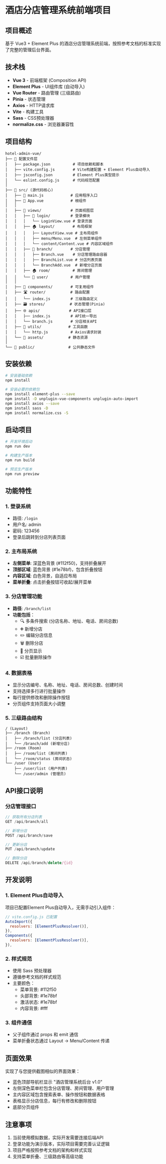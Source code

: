 # 酒店分店管理系统前端项目

## 项目概述
基于 Vue3 + Element Plus 的酒店分店管理系统前端，按照参考文档的标准实现了完整的管理后台界面。

## 技术栈
- **Vue 3** - 前端框架 (Composition API)
- **Element Plus** - UI组件库 (自动导入)
- **Vue Router** - 路由管理 (三级路由)
- **Pinia** - 状态管理
- **Axios** - HTTP请求库
- **Vite** - 构建工具
- **Sass** - CSS预处理器
- **normalize.css** - 浏览器兼容性

## 项目结构
```
hotel-admin-vue/
├── 🔧 配置文件层
│   ├── package.json          # 项目依赖和脚本
│   ├── vite.config.js        # Vite构建配置 + Element Plus自动导入
│   ├── jsconfig.json         # Element Plus类型提示
│   └── eslint.config.js      # 代码规范配置
│
├── 📁 src/ (源代码核心)
│   ├── 🚪 main.js            # 应用程序入口
│   ├── 🎯 App.vue            # 根组件
│   │
│   ├── 📱 views/             # 页面视图层
│   │   ├── 🔐 login/         # 登录模块
│   │   │   └── LoginView.vue # 登录页面
│   │   ├── 🏠 layout/        # 布局框架
│   │   │   ├── LayoutView.vue # 主布局组件
│   │   │   ├── menu/Menu.vue  # 左侧菜单组件
│   │   │   └── content/Content.vue # 内容区域组件
│   │   ├── 🏨 branch/        # 分店管理
│   │   │   ├── Branch.vue    # 分店管理路由容器
│   │   │   ├── BranchList.vue # 分店列表页面
│   │   │   └── BranchAdd.vue  # 新增分店页面
│   │   ├── 🏠 room/          # 房间管理
│   │   └── 👥 user/          # 用户管理
│   │
│   ├── 🧩 components/        # 可复用组件
│   ├── 🛣️ router/           # 路由配置
│   │   └── index.js         # 三级路由定义
│   ├── 🗃️ stores/           # 状态管理(Pinia)
│   ├── 🌐 apis/             # API接口层
│   │   ├── index.js         # API统一导出
│   │   └── branch.js        # 分店相关API
│   ├── 🔧 utils/            # 工具函数
│   │   └── http.js          # Axios请求封装
│   └── 🎨 assets/           # 静态资源
│
└── 📁 public/               # 公共静态文件
```

## 安装依赖
```bash
# 安装基础依赖
npm install

# 安装必要的依赖包
npm install element-plus --save
npm install -D unplugin-vue-components unplugin-auto-import
npm install axios --save
npm install sass -D
npm install normalize.css -S
```

## 启动项目
```bash
# 开发环境启动
npm run dev

# 构建生产版本
npm run build

# 预览生产版本
npm run preview
```

## 功能特性

### 1. 登录系统
- 路径: `/login`
- 用户名: admin
- 密码: 123456
- 登录后跳转到分店列表页面

### 2. 主布局系统
- **左侧菜单**: 深蓝色背景 (#112f50)，支持折叠展开
- **顶部区域**: 蓝色背景 (#1e78bf)，包含折叠按钮
- **内容区域**: 白色背景，自适应布局
- **菜单折叠**: 点击折叠按钮可收起/展开菜单

### 3. 分店管理功能
- **路径**: `/branch/list`
- **功能包括**：
  - 🔍 多条件搜索 (分店名称、地址、电话、房间总数)
  - ➕ 新增分店
  - ✏️ 编辑分店信息
  - 🗑️ 删除分店
  - 📄 分页显示
  - ☑️ 批量删除操作

### 4. 数据表格
- 显示分店编号、名称、地址、电话、房间总数、创建时间
- 支持选择多行进行批量操作
- 每行提供修改和删除操作按钮
- 分页组件支持页面大小调整

### 5. 三级路由结构
```
/ (Layout)
├── /branch (Branch)
│   ├── /branch/list (分店列表)
│   └── /branch/add (新增分店)
├── /room (Room)
│   ├── /room/list (房间列表)
│   └── /room/status (房间状态)
└── /user (User)
    ├── /user/list (用户列表)
    └── /user/admin (管理员)
```

## API接口说明

### 分店管理接口
```javascript
// 获取所有分店列表
GET /api/branch/all

// 新增分店
POST /api/branch/save

// 更新分店
PUT /api/branch/update

// 删除分店
DELETE /api/branch/delete/{id}
```

## 开发说明

### 1. Element Plus自动导入
项目已配置Element Plus自动导入，无需手动引入组件：
```javascript
// vite.config.js 已配置
AutoImport({
  resolvers: [ElementPlusResolver()],
}),
Components({
  resolvers: [ElementPlusResolver()],
}),
```

### 2. 样式规范
- 使用 Sass 预处理器
- 遵循参考文档的样式规范
- 主要颜色：
  - 菜单背景: #112f50
  - 头部背景: #1e78bf
  - 激活状态: #1e78bf
  - 内容背景: #fff

### 3. 组件通信
- 父子组件通过 props 和 emit 通信
- 菜单折叠状态通过 Layout → Menu/Content 传递

## 页面效果
实现了与您提供截图相似的界面效果：
- 蓝色顶部导航栏显示 "酒店管理系统后台 v1.0"
- 左侧深色菜单栏包含分店管理、房间管理、用户管理
- 主内容区域包含搜索表单、操作按钮和数据表格
- 表格显示分店信息，每行有修改和删除按钮
- 底部分页组件

## 注意事项
1. 当前使用模拟数据，实际开发需要连接后端API
2. 登录功能为演示版本，实际项目需要完善认证逻辑
3. 项目严格按照参考文档的架构和样式实现
4. 支持菜单折叠、三级路由等高级功能
